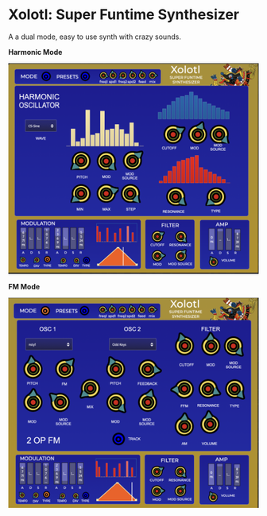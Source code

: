 # Xolotl: Super Funtime Synthesizer

 A a dual mode, easy to use synth with crazy sounds.
 
 **Harmonic Mode**

![Xolot Harmonic](https://raw.githubusercontent.com/publicsamples/Xolotl/main/Xolotl-hatm.png)


**FM Mode**

![Xolot FM](https://raw.githubusercontent.com/publicsamples/Xolotl/main/Xolotl-fm.png)
